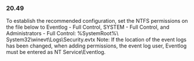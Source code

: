 
### 20.49  
To establish the recommended configuration, set the NTFS permissions on the file below to 
Eventlog - Full Control, SYSTEM - Full Control, and Administrators - Full 
Control: 
%SystemRoot%\ System32\winevt\Logs\Security.evtx 
Note: If the location of the event logs has been changed, when adding permissions, the 
event log user, Eventlog must be entered as NT Service\Eventlog. 
   